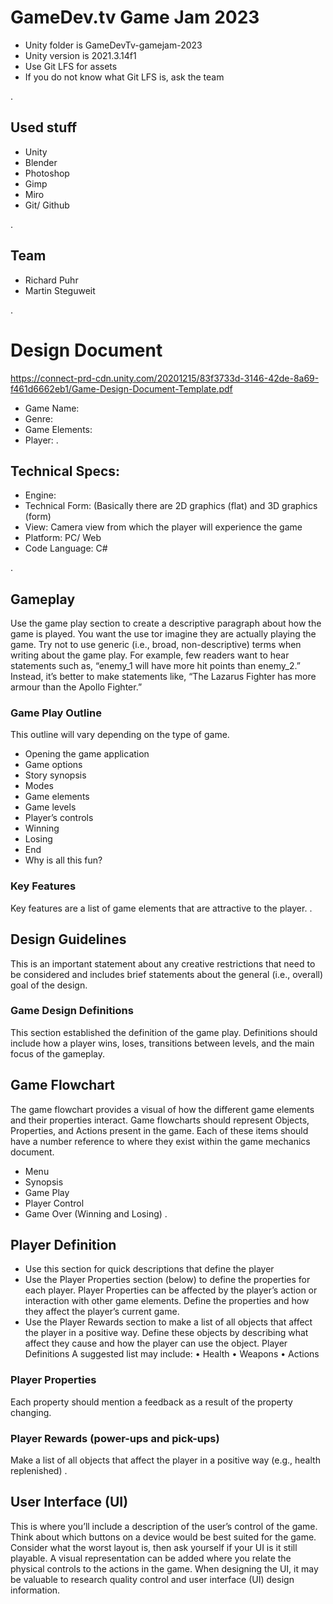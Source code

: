 # GameDev.tv Game Jam 2023

- Unity folder is GameDevTv-gamejam-2023
- Unity version is 2021.3.14f1 
- Use Git LFS for assets
- If you do not know what Git LFS is, ask the team

.

## Used stuff

- Unity 
- Blender
- Photoshop
- Gimp
- Miro
- Git/ Github

.

## Team

- Richard Puhr
- Martin Steguweit


.

# Design Document
https://connect-prd-cdn.unity.com/20201215/83f3733d-3146-42de-8a69-f461d6662eb1/Game-Design-Document-Template.pdf

- Game Name:
- Genre:
- Game Elements:
- Player: 
.

## Technical Specs:

- Engine: 
- Technical Form: (Basically there are 2D graphics (flat) and 3D graphics (form)
- View: Camera view from which the player will experience the game
- Platform: PC/ Web
- Code Language: C#

.

## Gameplay

Use the game play section to create a descriptive paragraph about how the game is played. You want the use tor imagine
they are actually playing the game. Try not to use generic (i.e., broad, non-descriptive) terms when writing about the game
play. For example, few readers want to hear statements such as, “enemy_1 will have more hit points than
enemy_2.” Instead, it’s better to make statements like, “The Lazarus Fighter has more armour than the Apollo Fighter.”

### Game Play Outline

This outline will vary depending on the type of game.
- Opening the game application
- Game options
- Story synopsis
- Modes
- Game elements
- Game levels
- Player’s controls
- Winning
- Losing
- End
- Why is all this fun?

### Key Features
Key features are a list of game elements that are attractive to the player.
.


## Design Guidelines

This is an important statement about any creative restrictions that need to be considered and includes brief statements
about the general (i.e., overall) goal of the design.

### Game Design Definitions

This section established the definition of the game play. Definitions should include how a player wins, loses, transitions
between levels, and the main focus of the gameplay.

## Game Flowchart
The game flowchart provides a visual of how the different game elements and their properties interact. Game flowcharts
should represent Objects, Properties, and Actions present in the game. Each of these items should have a number reference
to where they exist within the game mechanics document.
- Menu
- Synopsis
- Game Play
- Player Control
- Game Over (Winning and Losing)
.


## Player Definition

- Use this section for quick descriptions that define the player
- Use the Player Properties section (below) to define the properties for each player. Player Properties can be
affected by the player’s action or interaction with other game elements. Define the properties and how they affect
the player’s current game.
- Use the Player Rewards section to make a list of all objects that affect the player in a positive way. Define these
objects by describing what affect they cause and how the player can use the object.
Player Definitions
A suggested list may include:
• Health
• Weapons
• Actions

### Player Properties

Each property should mention a feedback as a result of the property changing.

### Player Rewards (power-ups and pick-ups)

Make a list of all objects that affect the player in a positive way (e.g., health replenished)
.


## User Interface (UI)
This is where you’ll include a description of the user’s control of the game. Think about which buttons on a device would be
best suited for the game. Consider what the worst layout is, then ask yourself if your UI is it still playable. A visual
representation can be added where you relate the physical controls to the actions in the game. When designing the UI, it may
be valuable to research quality control and user interface (UI) design information.



